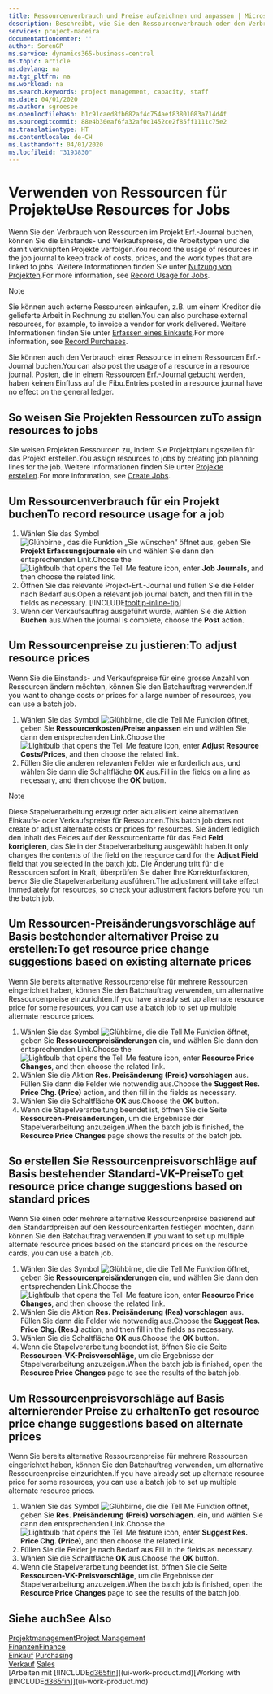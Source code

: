 ```yaml
---
title: Ressourcenverbrauch und Preise aufzeichnen und anpassen | Microsoft Docs
description: Beschreibt, wie Sie den Ressourcenverbrauch oder den Verbrauch erfassen können, die einem Projekt zugeordnet sind, um Kosten, Preisen und Arbeitstypen zu verwalten.
services: project-madeira
documentationcenter: ''
author: SorenGP
ms.service: dynamics365-business-central
ms.topic: article
ms.devlang: na
ms.tgt_pltfrm: na
ms.workload: na
ms.search.keywords: project management, capacity, staff
ms.date: 04/01/2020
ms.author: sgroespe
ms.openlocfilehash: b1c91caed8fb682af4c754aef83801083a714d4f
ms.sourcegitcommit: 88e4b30eaf6fa32af0c1452ce2f85ff1111c75e2
ms.translationtype: HT
ms.contentlocale: de-CH
ms.lasthandoff: 04/01/2020
ms.locfileid: "3193830"
---
```

# <a name="use-resources-for-jobs"></a><span data-ttu-id="6ff7a-103">Verwenden von Ressourcen für Projekte</span><span class="sxs-lookup"><span data-stu-id="6ff7a-103">Use Resources for Jobs</span></span>
<span data-ttu-id="6ff7a-104">Wenn Sie den Verbrauch von Ressourcen im Projekt Erf.-Journal buchen, können Sie die Einstands- und Verkaufspreise, die Arbeitstypen und die damit verknüpften Projekte verfolgen.</span><span class="sxs-lookup"><span data-stu-id="6ff7a-104">You record the usage of resources in the job journal to keep track of costs, prices, and the work types that are linked to jobs.</span></span> <span data-ttu-id="6ff7a-105">Weitere Informationen finden Sie unter [Nutzung von Projekten](projects-how-record-job-usage.md).</span><span class="sxs-lookup"><span data-stu-id="6ff7a-105">For more information, see [Record Usage for Jobs](projects-how-record-job-usage.md).</span></span>

> [!NOTE]
> <span data-ttu-id="6ff7a-106">Sie können auch externe Ressourcen einkaufen, z.B. um einem Kreditor die gelieferte Arbeit in Rechnung zu stellen.</span><span class="sxs-lookup"><span data-stu-id="6ff7a-106">You can also purchase external resources, for example, to invoice a vendor for work delivered.</span></span> <span data-ttu-id="6ff7a-107">Weitere Informationen finden Sie unter [Erfassen eines Einkaufs](purchasing-how-record-purchases.md).</span><span class="sxs-lookup"><span data-stu-id="6ff7a-107">For more information, see [Record Purchases](purchasing-how-record-purchases.md).</span></span>

<span data-ttu-id="6ff7a-108">Sie können auch den Verbrauch einer Ressource in einem Ressourcen Erf.-Journal buchen.</span><span class="sxs-lookup"><span data-stu-id="6ff7a-108">You can also post the usage of a resource in a resource journal.</span></span> <span data-ttu-id="6ff7a-109">Posten, die in einem Ressourcen Erf.-Journal gebucht werden, haben keinen Einfluss auf die Fibu.</span><span class="sxs-lookup"><span data-stu-id="6ff7a-109">Entries posted in a resource journal have no effect on the general ledger.</span></span>

## <a name="to-assign-resources-to-jobs"></a><span data-ttu-id="6ff7a-110">So weisen Sie Projekten Ressourcen zu</span><span class="sxs-lookup"><span data-stu-id="6ff7a-110">To assign resources to jobs</span></span>
<span data-ttu-id="6ff7a-111">Sie weisen Projekten Ressourcen zu, indem Sie Projektplanungszeilen für das Projekt erstellen.</span><span class="sxs-lookup"><span data-stu-id="6ff7a-111">You assign resources to jobs by creating job planning lines for the job.</span></span> <span data-ttu-id="6ff7a-112">Weitere Informationen finden Sie unter  [Projekte erstellen](projects-how-create-jobs.md).</span><span class="sxs-lookup"><span data-stu-id="6ff7a-112">For more information, see [Create Jobs](projects-how-create-jobs.md).</span></span>

## <a name="to-record-resource-usage-for-a-job"></a><span data-ttu-id="6ff7a-113">Um Ressourcenverbrauch für ein Projekt buchen</span><span class="sxs-lookup"><span data-stu-id="6ff7a-113">To record resource usage for a job</span></span>
1. <span data-ttu-id="6ff7a-114">Wählen Sie das Symbol ![Glühbirne , das die Funktion „Sie wünschen“ öffnet](media/ui-search/search_small.png "Tell Me-Funktion") aus, geben Sie **Projekt Erfassungsjournale** ein und wählen Sie dann den entsprechenden Link.</span><span class="sxs-lookup"><span data-stu-id="6ff7a-114">Choose the ![Lightbulb that opens the Tell Me feature](media/ui-search/search_small.png "Tell me what you want to do") icon, enter **Job Journals**, and then choose the related link.</span></span>
2. <span data-ttu-id="6ff7a-115">Öffnen Sie das relevante Projekt-Erf.-Journal und füllen Sie die Felder nach Bedarf aus.</span><span class="sxs-lookup"><span data-stu-id="6ff7a-115">Open a relevant job journal batch, and then fill in the fields as necessary.</span></span> [!INCLUDE[tooltip-inline-tip](includes/tooltip-inline-tip_md.md)]
3. <span data-ttu-id="6ff7a-116">Wenn der Verkaufsauftrag ausgeführt wurde, wählen Sie die Aktion **Buchen** aus.</span><span class="sxs-lookup"><span data-stu-id="6ff7a-116">When the journal is complete, choose the **Post** action.</span></span>

## <a name="to-adjust-resource-prices"></a><span data-ttu-id="6ff7a-117">Um Ressourcenpreise zu justieren:</span><span class="sxs-lookup"><span data-stu-id="6ff7a-117">To adjust resource prices</span></span>
<span data-ttu-id="6ff7a-118">Wenn Sie die Einstands- und Verkaufspreise für eine grosse Anzahl von Ressourcen ändern möchten, können Sie den Batchauftrag verwenden.</span><span class="sxs-lookup"><span data-stu-id="6ff7a-118">If you want to change costs or prices for a large number of resources, you can use a batch job.</span></span>  

1. <span data-ttu-id="6ff7a-119">Wählen Sie das Symbol ![Glühbirne, die die Tell Me Funktion öffnet](media/ui-search/search_small.png "Tell Me-Funktion"), geben Sie **Ressourcenkosten/Preise anpassen** ein und wählen Sie dann den entsprechenden Link.</span><span class="sxs-lookup"><span data-stu-id="6ff7a-119">Choose the ![Lightbulb that opens the Tell Me feature](media/ui-search/search_small.png "Tell me what you want to do") icon, enter **Adjust Resource Costs/Prices**, and then choose the related link.</span></span>
2. <span data-ttu-id="6ff7a-120">Füllen Sie die anderen relevanten Felder wie erforderlich aus, und wählen Sie dann die Schaltfläche **OK** aus.</span><span class="sxs-lookup"><span data-stu-id="6ff7a-120">Fill in the fields on a line as necessary, and then choose the **OK** button.</span></span>

> [!NOTE]  
>   <span data-ttu-id="6ff7a-121">Diese Stapelverarbeitung erzeugt oder aktualisiert keine alternativen Einkaufs- oder Verkaufspreise für Ressourcen.</span><span class="sxs-lookup"><span data-stu-id="6ff7a-121">This batch job does not create or adjust alternate costs or prices for resources.</span></span> <span data-ttu-id="6ff7a-122">Sie ändert lediglich den Inhalt des Feldes auf der Ressourcenkarte für das Feld **Feld korrigieren**, das Sie in der Stapelverarbeitung ausgewählt haben.</span><span class="sxs-lookup"><span data-stu-id="6ff7a-122">It only changes the contents of the field on the resource card for the **Adjust Field** field that you selected in the batch job.</span></span> <span data-ttu-id="6ff7a-123">Die Änderung tritt für die Ressourcen sofort in Kraft, überprüfen Sie daher Ihre Korrekturfaktoren, bevor Sie die Stapelverarbeitung ausführen.</span><span class="sxs-lookup"><span data-stu-id="6ff7a-123">The adjustment will take effect immediately for resources, so check your adjustment factors before you run the batch job.</span></span>

## <a name="to-get-resource-price-change-suggestions-based-on-existing-alternate-prices"></a><span data-ttu-id="6ff7a-124">Um Ressourcen-Preisänderungsvorschläge auf Basis bestehender alternativer Preise zu erstellen:</span><span class="sxs-lookup"><span data-stu-id="6ff7a-124">To get resource price change suggestions based on existing alternate prices</span></span>
<span data-ttu-id="6ff7a-125">Wenn Sie bereits alternative Ressourcenpreise für mehrere Ressourcen eingerichtet haben, können Sie den Batchauftrag verwenden, um alternative Ressourcenpreise einzurichten.</span><span class="sxs-lookup"><span data-stu-id="6ff7a-125">If you have already set up alternate resource price for some resources, you can use a batch job to set up multiple alternate resource prices.</span></span>

1. <span data-ttu-id="6ff7a-126">Wählen Sie das Symbol ![Glühbirne, die die Tell Me Funktion öffnet](media/ui-search/search_small.png "Tell Me-Funktion"), geben Sie **Ressourcenpreisänderungen** ein, und wählen Sie dann den entsprechenden Link.</span><span class="sxs-lookup"><span data-stu-id="6ff7a-126">Choose the ![Lightbulb that opens the Tell Me feature](media/ui-search/search_small.png "Tell me what you want to do") icon, enter **Resource Price Changes**, and then choose the related link.</span></span>
2. <span data-ttu-id="6ff7a-127">Wählen Sie die Aktion **Res. Preisänderung (Preis) vorschlagen** aus. Füllen Sie dann die Felder wie notwendig aus.</span><span class="sxs-lookup"><span data-stu-id="6ff7a-127">Choose the **Suggest Res. Price Chg. (Price)** action, and then fill in the fields as necessary.</span></span>
3. <span data-ttu-id="6ff7a-128">Wählen Sie die Schaltfläche **OK** aus.</span><span class="sxs-lookup"><span data-stu-id="6ff7a-128">Choose the **OK** button.</span></span>  
4. <span data-ttu-id="6ff7a-129">Wenn die Stapelverarbeitung beendet ist, öffnen Sie die Seite **Ressourcen-Preisänderungen**, um die Ergebnisse der Stapelverarbeitung anzuzeigen.</span><span class="sxs-lookup"><span data-stu-id="6ff7a-129">When the batch job is finished, the **Resource Price Changes** page shows the results of the batch job.</span></span>

## <a name="to-get-resource-price-change-suggestions-based-on-standard-prices"></a><span data-ttu-id="6ff7a-130">So erstellen Sie Ressourcenpreisvorschläge auf Basis bestehender Standard-VK-Preise</span><span class="sxs-lookup"><span data-stu-id="6ff7a-130">To get resource price change suggestions based on standard prices</span></span>
<span data-ttu-id="6ff7a-131">Wenn Sie einen oder mehrere alternative Ressourcenpreise basierend auf den Standardpreisen auf den Ressourcenkarten festlegen möchten, dann können Sie den Batchauftrag verwenden.</span><span class="sxs-lookup"><span data-stu-id="6ff7a-131">If you want to set up multiple alternate resource prices based on the standard prices on the resource cards, you can use a batch job.</span></span>  

1. <span data-ttu-id="6ff7a-132">Wählen Sie das Symbol ![Glühbirne, die die Tell Me Funktion öffnet](media/ui-search/search_small.png "Tell Me-Funktion"), geben Sie **Ressourcenpreisänderungen** ein, und wählen Sie dann den entsprechenden Link.</span><span class="sxs-lookup"><span data-stu-id="6ff7a-132">Choose the ![Lightbulb that opens the Tell Me feature](media/ui-search/search_small.png "Tell me what you want to do") icon, enter **Resource Price Changes**, and then choose the related link.</span></span>
2. <span data-ttu-id="6ff7a-133">Wählen Sie die Aktion **Res. Preisänderung (Res) vorschlagen** aus. Füllen Sie dann die Felder wie notwendig aus.</span><span class="sxs-lookup"><span data-stu-id="6ff7a-133">Choose the **Suggest Res. Price Chg. (Res.)** action, and then fill in the fields as necessary.</span></span>  
3. <span data-ttu-id="6ff7a-134">Wählen Sie die Schaltfläche **OK** aus.</span><span class="sxs-lookup"><span data-stu-id="6ff7a-134">Choose the **OK** button.</span></span>  
4. <span data-ttu-id="6ff7a-135">Wenn die Stapelverarbeitung beendet ist, öffnen Sie die Seite **Ressourcen-VK-Preisvorschläge**, um die Ergebnisse der Stapelverarbeitung anzuzeigen.</span><span class="sxs-lookup"><span data-stu-id="6ff7a-135">When the batch job is finished, open the **Resource Price Changes** page to see the results of the batch job.</span></span>

## <a name="to-get-resource-price-change-suggestions-based-on-alternate-prices"></a><span data-ttu-id="6ff7a-136">Um Ressourcenpreisvorschläge auf Basis alternierender Preise zu erhalten</span><span class="sxs-lookup"><span data-stu-id="6ff7a-136">To get resource price change suggestions based on alternate prices</span></span>
<span data-ttu-id="6ff7a-137">Wenn Sie bereits alternative Ressourcenpreise für mehrere Ressourcen eingerichtet haben, können Sie den Batchauftrag verwenden, um alternative Ressourcenpreise einzurichten.</span><span class="sxs-lookup"><span data-stu-id="6ff7a-137">If you have already set up alternate resource price for some resources, you can use a batch job to set up multiple alternate resource prices.</span></span>

1. <span data-ttu-id="6ff7a-138">Wählen Sie das Symbol ![Glühbirne, die die Tell Me Funktion öffnet](media/ui-search/search_small.png "Tell Me-Funktion"), geben Sie **Res. Preisänderung (Preis) vorschlagen.** ein, und wählen Sie dann den entsprechenden Link.</span><span class="sxs-lookup"><span data-stu-id="6ff7a-138">Choose the ![Lightbulb that opens the Tell Me feature](media/ui-search/search_small.png "Tell me what you want to do") icon, enter **Suggest Res. Price Chg. (Price)**, and then choose the related link.</span></span>  
2. <span data-ttu-id="6ff7a-139">Füllen Sie die Felder je nach Bedarf aus.</span><span class="sxs-lookup"><span data-stu-id="6ff7a-139">Fill in the fields as necessary.</span></span>
3. <span data-ttu-id="6ff7a-140">Wählen Sie die Schaltfläche **OK** aus.</span><span class="sxs-lookup"><span data-stu-id="6ff7a-140">Choose the **OK** button.</span></span>  
4. <span data-ttu-id="6ff7a-141">Wenn die Stapelverarbeitung beendet ist, öffnen Sie die Seite **Ressourcen-VK-Preisvorschläge**, um die Ergebnisse der Stapelverarbeitung anzuzeigen.</span><span class="sxs-lookup"><span data-stu-id="6ff7a-141">When the batch job is finished, open the **Resource Price Changes** page to see the results of the batch job.</span></span>

## <a name="see-also"></a><span data-ttu-id="6ff7a-142">Siehe auch</span><span class="sxs-lookup"><span data-stu-id="6ff7a-142">See Also</span></span>
[<span data-ttu-id="6ff7a-143">Projektmanagement</span><span class="sxs-lookup"><span data-stu-id="6ff7a-143">Project Management</span></span>](projects-manage-projects.md)  
[<span data-ttu-id="6ff7a-144">Finanzen</span><span class="sxs-lookup"><span data-stu-id="6ff7a-144">Finance</span></span>](finance.md)  
<span data-ttu-id="6ff7a-145">[Einkauf](purchasing-manage-purchasing.md)       </span><span class="sxs-lookup"><span data-stu-id="6ff7a-145">[Purchasing](purchasing-manage-purchasing.md)       </span></span>  
<span data-ttu-id="6ff7a-146">[Verkauf](sales-manage-sales.md)   </span><span class="sxs-lookup"><span data-stu-id="6ff7a-146">[Sales](sales-manage-sales.md)   </span></span>  
<span data-ttu-id="6ff7a-147">[Arbeiten mit [!INCLUDE[d365fin](includes/d365fin_md.md)]](ui-work-product.md)</span><span class="sxs-lookup"><span data-stu-id="6ff7a-147">[Working with [!INCLUDE[d365fin](includes/d365fin_md.md)]](ui-work-product.md)</span></span>  
